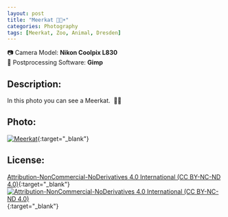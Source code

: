 ```yaml
---
layout: post
title: "Meerkat 🌱🐜☀️"
categories: Photography
tags: [Meerkat, Zoo, Animal, Dresden]
---
```

📷 Camera Model: **Nikon Coolpix L830**<br />
💾 Postprocessing Software: **Gimp**
## Description:
In this photo you can see a Meerkat. ️️ 🌱🐜
## Photo:
[![Meerkat](https://live.staticflickr.com/65535/51959600005_a2d70c5024_c_d.jpg)](https://www.flickr.com/photos/mike_ravenblack/51959600005){:target="_blank"}
## License:
[Attribution-NonCommercial-NoDerivatives 4.0 International (CC BY-NC-ND 4.0)](https://creativecommons.org/licenses/by-nc-nd/4.0/){:target="_blank"} \
[![Attribution-NonCommercial-NoDerivatives 4.0 International (CC BY-NC-ND 4.0)](https://i.creativecommons.org/l/by-nc-nd/4.0/88x31.png)](http://creativecommons.org/licenses/by-nc-nd/4.0/){:target="_blank"}